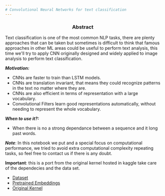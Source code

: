```yaml
---
# Convolutional Neural Networks for text classification
---
```

<center><h3> Abstract </h3></center>

 Text classification is one of the most common NLP tasks, there are plenty approaches that can be taken  but sometimes is difficult to think that famous approaches in other ML areas could be useful to perform text analysis, this time we'll try to apply CNN originally designed and widely applied to image analysis to perform text classification.


***Motivation:***
- CNNs are faster to train than LSTM models.
- CNNs are translation invariant, that means they could recognize patterns in the text no matter where they are.
- CNNs are also efficient in terms of representation with a large vocabulary.
- Convolutional Filters learn good representations automatically, without needing to represent the whole vocabulary.


***When to use it?:***
- When there is no a strong dependance between a sequence and it long past words.


***Note***: In this notebook we put and a special focus on computational performance,  we tried to avoid extra computational complexity repeating tasks, so feel free to contact us if there is any doubt.


****Important****: this is a port from the original kernel hosted in kaggle take care of the dependecies and the data set.
- [Dataset](https://www.kaggle.com/mgocen/20newsgroups)
- [Pretrained Embeddings](https://www.kaggle.com/facebook/fasttext-english-word-vectors-including-subwords)
- [Original Kernel](https://www.kaggle.com/criscastromaya/cnn-for-nlp-in-keras)
